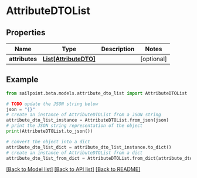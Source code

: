 # AttributeDTOList


## Properties

Name | Type | Description | Notes
------------ | ------------- | ------------- | -------------
**attributes** | [**List[AttributeDTO]**](AttributeDTO.md) |  | [optional] 

## Example

```python
from sailpoint.beta.models.attribute_dto_list import AttributeDTOList

# TODO update the JSON string below
json = "{}"
# create an instance of AttributeDTOList from a JSON string
attribute_dto_list_instance = AttributeDTOList.from_json(json)
# print the JSON string representation of the object
print(AttributeDTOList.to_json())

# convert the object into a dict
attribute_dto_list_dict = attribute_dto_list_instance.to_dict()
# create an instance of AttributeDTOList from a dict
attribute_dto_list_from_dict = AttributeDTOList.from_dict(attribute_dto_list_dict)
```
[[Back to Model list]](../README.md#documentation-for-models) [[Back to API list]](../README.md#documentation-for-api-endpoints) [[Back to README]](../README.md)


